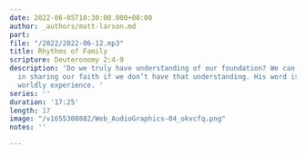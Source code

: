 ```yaml
---
date: 2022-06-05T10:30:00.000+00:00
author: _authors/matt-larson.md
part: 
file: "/2022/2022-06-12.mp3"
title: Rhythms of Family
scripture: Deuteronomy 2:4-9
description: 'Do we truly have understanding of our foundation? We can’t be effective
  in sharing our faith if we don’t have that understanding. His word is more than
  worldly experience. '
series: ''
duration: '17:25'
length: 17
image: "/v1655308882/Web_AudioGraphics-04_okvcfq.png"
notes: ''

---
```

